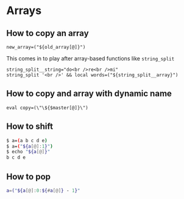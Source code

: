 # Arrays

## How to copy an array

    new_array=("${old_array[@]}")

This comes in to play after array-based functions like `string_split`

    string_split__string="do<br />re<br />mi"
    string_split '<br />' && local words=("${string_split__array}")

## How to copy and array with dynamic name

    eval copy=(\"\${$master[@]}\")

## How to shift

```bash
$ a=(a b c d e)
$ a=("${a[@]:1}")
$ echo "${a[@]}"
b c d e
```

## How to pop

```bash
a=("${a[@]:0:${#a[@]} - 1}" 
```
